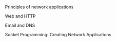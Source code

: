 Principles of network applications

Web and HTTP

Email and DNS

Socket Programming: Creating Network Applications